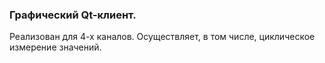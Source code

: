### Графический Qt-клиент.
Реализован для 4-х каналов.
Осуществляет, в том числе, циклическое измерение значений.